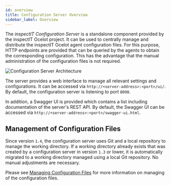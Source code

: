 ```yaml
---
id: overview
title: Configuration Server Overview
sidebar_label: Overview
---
```


The *inspectIT Configuration Server* is a standalone component provided by the inspectIT Ocelot project.
It can be used to centrally manage and distribute the inspectIT Ocelot agent configuration files.
For this purpose, HTTP endpoints are provided that can be queried by the agents to obtain the corresponding configuration.
This has the advantage that the manual administration of the configuration files is not required.

![Configuration Server Architecture](assets/configuration-server-architecture.png)

The server provides a web interface to manage all relevant settings and configurations. It can be accessed via `http://<server-address>:<port>/ui/`. By default, the configuration server is listening to port `8090`.

In addition, a Swagger UI is provided which contains a list including documentation of the server's REST API. By default, the Swagger UI can be accessed via `http://<server-address>:<port>/swagger-ui.html`.

## Management of Configuration Files

Since version `1.4`, the configuration server uses Git and a local repository to manage the working directory. If a working directory already exists that was created by a configuration server in version `1.3` or lower, it is automatically migrated to a working directory managed using a local Git repository. No manual adjustments are necessary.

Please see [Managing Configuration Files](config-server/managing-configurations.md) for more information on managing of the configuration files.